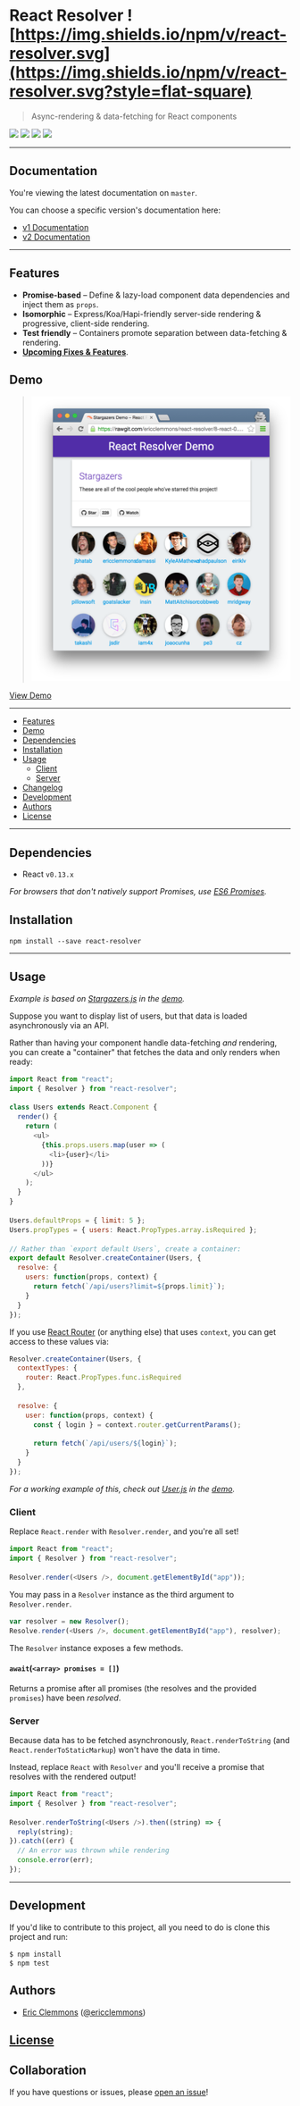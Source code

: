 # React Resolver ![https://img.shields.io/npm/v/react-resolver.svg](https://img.shields.io/npm/v/react-resolver.svg?style=flat-square)

> Async-rendering & data-fetching for React components

[![](https://img.shields.io/github/issues-raw/ericclemmons/react-resolver.svg?style=flat-square)](https://github.com/ericclemmons/react-resolver/issues)
[![](https://img.shields.io/travis/ericclemmons/react-resolver/master.svg?style=flat-square)](https://travis-ci.org/ericclemmons/react-resolver)
[![](https://img.shields.io/david/ericclemmons/react-resolver.svg?style=flat-square)](https://david-dm.org/ericclemmons/react-resolver#info=dependencies)
[![](https://img.shields.io/badge/slack-@react--resolver-61DAFB.svg?style=flat-square)](http://www.reactiflux.com)

- - -

## Documentation

You're viewing the latest documentation on `master`.

You can choose a specific version's documentation here:

- [v1 Documentation][1]
- [v2 Documentation][2]

- - -

## Features

- **Promise-based** – Define & lazy-load component data dependencies and inject them as `props`.
- **Isomorphic** – Express/Koa/Hapi-friendly server-side rendering & progressive, client-side rendering.
- **Test friendly** – Containers promote separation between data-fetching & rendering.
- [**Upcoming Fixes & Features**][upcoming].


## Demo

> [![Demo](demo.png)][demo]

[View Demo][demo]


- - -


- [Features](#features)
- [Demo](#demo)
- [Dependencies](#dependencies)
- [Installation](#installation)
- [Usage](#usage)
  + [Client](#client)
  + [Server](#server)
- [Changelog][changelog]
- [Development](#development)
- [Authors](#authors)
- [License][license]

- - -


## Dependencies

- React `v0.13.x`

_For browsers that don't natively support Promises, use [ES6 Promises](https://github.com/jakearchibald/es6-promise)._


## Installation

```shell
npm install --save react-resolver
```

- - -

## Usage

_Example is based on [Stargazers.js](https://github.com/ericclemmons/react-resolver/blob/master/examples/stargazers/components/Stargazers.js) in the [demo][demo]._

Suppose you want to display list of users, but that data is loaded
asynchronously via an API.

Rather than having your component handle data-fetching _and_ rendering,
you can create a "container" that fetches the data and only renders when ready:

```javascript
import React from "react";
import { Resolver } from "react-resolver";

class Users extends React.Component {
  render() {
    return (
      <ul>
        {this.props.users.map(user => (
          <li>{user}</li>
        ))}
      </ul>
    );
  }
}

Users.defaultProps = { limit: 5 };
Users.propTypes = { users: React.PropTypes.array.isRequired };

// Rather than `export default Users`, create a container:
export default Resolver.createContainer(Users, {
  resolve: {
    users: function(props, context) {
      return fetch(`/api/users?limit=${props.limit}`);
    }
  }
});

```

If you use [React Router][router] (or anything else) that uses
`context`, you can get access to these values via:

```javascript
Resolver.createContainer(Users, {
  contextTypes: {
    router: React.PropTypes.func.isRequired
  },

  resolve: {
    user: function(props, context) {
      const { login } = context.router.getCurrentParams();

      return fetch(`/api/users/${login}`);
    }
  }
});

```

_For a working example of this, check out [User.js](https://github.com/ericclemmons/react-resolver/blob/master/examples/stargazers/handlers/User.js) in the [demo][demo]._


### Client

Replace `React.render` with `Resolver.render`, and you're all set!

```javascript
import React from "react";
import { Resolver } from "react-resolver";

Resolver.render(<Users />, document.getElementById("app"));
```

You may pass in a `Resolver` instance as the third argument to `Resolver.render`.

```js
var resolver = new Resolver();
Resolve.render(<Users />, document.getElementById("app"), resolver);
```

The `Resolver` instance exposes a few methods.

#### `await`(`<array> promises = []`)

Returns a promise after all promises (the resolves and the provided `promises`) have been *resolved*.

### Server

Because data has to be fetched asynchronously, `React.renderToString`
(and `React.renderToStaticMarkup`) won't have the data in time.

Instead, replace `React` with `Resolver` and you'll receive a promise
that resolves with the rendered output!

```javascript
import React from "react";
import { Resolver } from "react-resolver";

Resolver.renderToString(<Users />).then((string) => {
  reply(string);
}).catch((err) {
  // An error was thrown while rendering
  console.error(err);
});

```

- - -

## Development

If you'd like to contribute to this project, all you need to do is clone
this project and run:

```shell
$ npm install
$ npm test
```


## Authors

- [Eric Clemmons](mailto:eric@smarterspam.com>) ([@ericclemmons][twitter])


## [License][license]


## Collaboration

If you have questions or issues, please [open an issue][issue]!


[1]: https://github.com/ericclemmons/react-resolver/blob/v1/README.md
[2]: https://github.com/ericclemmons/react-resolver/blob/v2/README.md
[changelog]: https://github.com/ericclemmons/react-resolver/blob/master/CHANGELOG.md
[demo]: https://cdn.rawgit.com/ericclemmons/react-resolver/master/examples/stargazers/public/index.html
[issue]: https://github.com/ericclemmons/react-resolver/issues/new
[license]: https://github.com/ericclemmons/react-resolver/blob/master/LICENSE
[router]: https://github.com/rackt/react-router/
[twitter]: https://twitter.com/ericclemmons/
[upcoming]: https://github.com/ericclemmons/react-resolver/blob/master/CHANGELOG.md#upcoming
